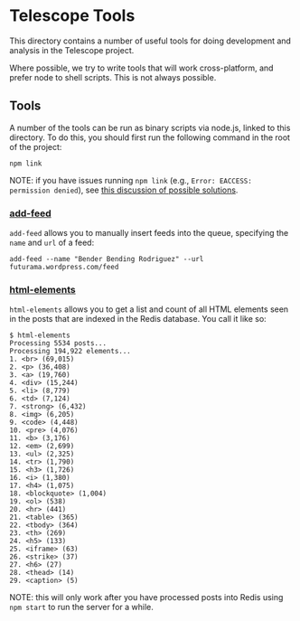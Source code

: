 # Telescope Tools

This directory contains a number of useful tools for doing development
and analysis in the Telescope project.

Where possible, we try to write tools that will work cross-platform, and prefer
node to shell scripts. This is not always possible.

## Tools

A number of the tools can be run as binary scripts via node.js, linked to this
directory. To do this, you should first run the following command in the root
of the project:

```
npm link
```

NOTE: if you have issues running `npm link` (e.g., `Error: EACCESS: permission denied`), see [this discussion of possible solutions](https://docs.npmjs.com/resolving-eacces-permissions-errors-when-installing-packages-globally).

### [add-feed](add-feed.js)

`add-feed` allows you to manually insert feeds into the queue, specifying the
`name` and `url` of a feed:

```
add-feed --name "Bender Bending Rodriguez" --url futurama.wordpress.com/feed
```

### [html-elements](html-elements.js)

`html-elements` allows you to get a list and count of all HTML elements seen
in the posts that are indexed in the Redis database. You call it like so:

```
$ html-elements
Processing 5534 posts...
Processing 194,922 elements...
1. <br> (69,015)
2. <p> (36,408)
3. <a> (19,760)
4. <div> (15,244)
5. <li> (8,779)
6. <td> (7,124)
7. <strong> (6,432)
8. <img> (6,205)
9. <code> (4,448)
10. <pre> (4,076)
11. <b> (3,176)
12. <em> (2,699)
13. <ul> (2,325)
14. <tr> (1,790)
15. <h3> (1,726)
16. <i> (1,380)
17. <h4> (1,075)
18. <blockquote> (1,004)
19. <ol> (538)
20. <hr> (441)
21. <table> (365)
22. <tbody> (364)
23. <th> (269)
24. <h5> (133)
25. <iframe> (63)
26. <strike> (37)
27. <h6> (27)
28. <thead> (14)
29. <caption> (5)
```

NOTE: this will only work after you have processed posts into Redis using
`npm start` to run the server for a while.
